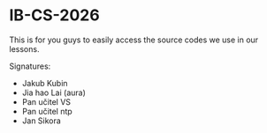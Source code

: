 # IB-CS-2026

This is for you guys to easily access the source codes we use in our lessons.

Signatures:
* Jakub Kubin
* Jia hao Lai (aura)
* Pan učitel VS
* Pan učitel ntp
* Jan Sikora

